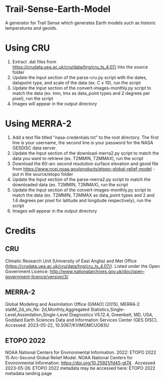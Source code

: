 # Trail-Sense-Earth-Model
A generator for Trail Sense which generates Earth models such as historic temperatures and geoids.

# Using CRU
1. Extract .dat files from https://crudata.uea.ac.uk/cru/data/hrg/cru_ts_4.07/ into the source folder
2. Update the Input section of the parse-cru.py script with the dates, datapoint type, and scale of the data (ex. C x 10), run the script
3. Update the Input section of the convert-images-monthly.py script to match the data (ex. tmn, tmx as data_point types and 2 degrees per pixel), run the script
4. Images will appear in the output directory

# Using MERRA-2
1. Add a text file titled "nasa-credentials.txt" to the root directory. The first line is your username, the second line is your password for the NASA GESDISC data server.
2. Update the Input section of the download-merra2.py script to match the data you want to retrieve (ex. T2MMIN, T2MMAX), run the script
3. Download the 60-arc second resolution surface elevation and geoid file from https://www.ncei.noaa.gov/products/etopo-global-relief-model - put in the source/etopo folder
4. Update the Input section of the parse-merra2.py script to match the downloaded data (ex. T2MMIN, T2MMAX), run the script
5. Update the Input section of the convert-images-monthly.py script to match the data (ex. T2MMIN, T2MMAX as data_point types and 2 and 1.6 degrees per pixel for latitude and longitude respectively), run the script
6. Images will appear in the output directory

# Credits
## CRU
Climatic Research Unit (University of East Anglia) and Met Office (https://crudata.uea.ac.uk/cru/data/hrg/cru_ts_4.07/). Listed under the Open Government Licence: http://www.nationalarchives.gov.uk/doc/open-government-licence/version/3/

## MERRA-2
Global Modeling and Assimilation Office (GMAO) (2015), MERRA-2 statM_2d_slv_Nx: 2d,Monthly,Aggregated Statistics,Single-Level,Assimilation,Single-Level Diagnostics V5.12.4, Greenbelt, MD, USA, Goddard Earth Sciences Data and Information Services Center (GES DISC), Accessed: 2023-05-22, 10.5067/KVIMOMCUO83U

## ETOPO 2022
NOAA National Centers for Environmental Information. 2022: ETOPO 2022 15 Arc-Second
Global Relief Model. NOAA National Centers for Environmental Information.
https://doi.org/10.25921/fd45-gt74 . Accessed 2023-05-26.
ETOPO 2022 metadata may be accessed here: ETOPO 2022 metadata landing page